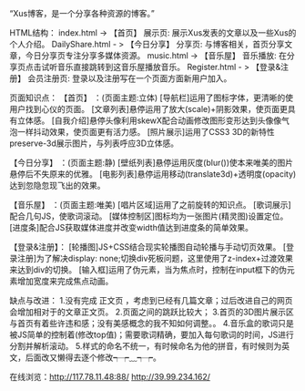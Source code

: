 “Xus博客，是一个分享各种资源的博客。”


HTML结构：
index.html -> 【首页】  展示页: 展示Xus发表的文章以及一些Xus的个人介绍。
DailyShare.html - > 【今日分享】  分享页: 与博客相关，首页分享文章，今日分享页专注分享多媒体资源。
music.html -> 【音乐屋】 音乐播放: 在分享页点击试听音乐直接跳转到这音乐屋播放音乐。
Register.html - > 【登录&注册】 会员注册页: 登录以及注册写在一个页面方面新用户加入。


页面知识点：
【首页】 ：(页面主题:立体)
[导航栏]运用了图标字体，更清晰的使用户找到心仪的页面。
[文章列表]悬停运用了放大(scale)+阴影效果，使页面更具有立体感。
[自我介绍]悬停头像利用skewX配合动画修改图形变形达到头像像气泡一样抖动效果，使页面更有活力感。
[照片展示]运用了CSS3 3D的新特性preserve-3d展示图片，与列表呼应3D立体感。

【今日分享】 ：(页面主题:静)
[壁纸列表]悬停运用灰度(blur())使本来唯美的图片悬停后不失原来的优雅。
[电影列表]悬停运用移动(translate3d)+透明度(opacity)达到忽隐忽现飞出的效果。

【音乐屋】 ：(页面主题:唯美)
[唱片区域]运用了之前旋转的知识点。
[歌词展示]配合几句JS，使歌词滚动。
[媒体控制区]图标均为一张图片(精灵图)设置定位。
[进度条]配合JS获取媒体进度并改变width值达到进度条的简单效果。

【登录&注册】：
[轮播图]JS+CSS结合现实轮播图自动轮播与手动切页效果。
[登录注册]为了解决display: none;切换div死板问题，这里使用了z-index+过渡效果来达到div的切换。
[输入框]运用了伪元素，当为焦点时，控制在input框下的伪元素增加宽度来完成焦点动画。


缺点与改进：
1.没有完成 正文页 ，考虑到已经有几篇文章；过后改进自己的网页会增加相对于的文章正文页。
2.页面之间的跳跃比较大；
3.首页的3D图片展示区与首页有着些许违和感；没有美感概念的我不知如何调整。。
4.音乐盒的歌词只是被JS简单的控制着(修改top值)；需要歌词精确，要加入每句歌词的时间，JS进行分割并解析滚动。
5.样式的命名不统一，有时候命名为他的拼音，有时候则为英文，后面改又懒得去逐个修改┭┮﹏┭┮。

在线浏览：http://117.78.11.48:88/
http://39.99.234.162/
